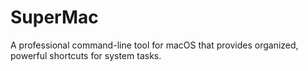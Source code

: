 # SuperMac
A professional command-line tool for macOS that provides organized, powerful shortcuts for system tasks.
